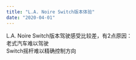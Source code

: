 ```yaml
---
title: "L.A. Noire Switch版本体验"
date: "2020-04-01"
---
```


L.A. Noire Switch版本驾驶感受比较差，有2点原因：  
老式汽车难以驾驶  
Switch摇杆难以精确控制方向
